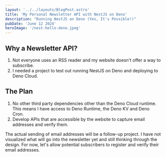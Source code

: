 ```yaml
---
layout: '../../layouts/BlogPost.astro'
title: 'My Personal Newsletter API with NestJS on Deno'
description: "Running NestJS on Deno (Yes, It's Possible!)"
pubDate: 'June 12 2024'
heroImage: '/nest-hello-deno.jpeg'
---
```


## Why a Newsletter API?

1. Not everyone uses an RSS reader and my website doesn't offer a way to
   subscribe.
2. I needed a project to test out running NestJS on Deno and deploying to Deno
   Cloud.

## The Plan

1. No other third party dependencies other than the Deno Cloud runtime. This
   means I have access to Deno Runtime, the Deno KV and Deno Cron.
2. Develop APIs that are accessible by the website to capture email addresses
   and verify them.

The actual sending of email addresses will be a follow-up project. I have not
visualized what will go into the newsletter yet and still thinking through the
design. For now, let's allow potential subscribers to register and verify their
email addresses.
